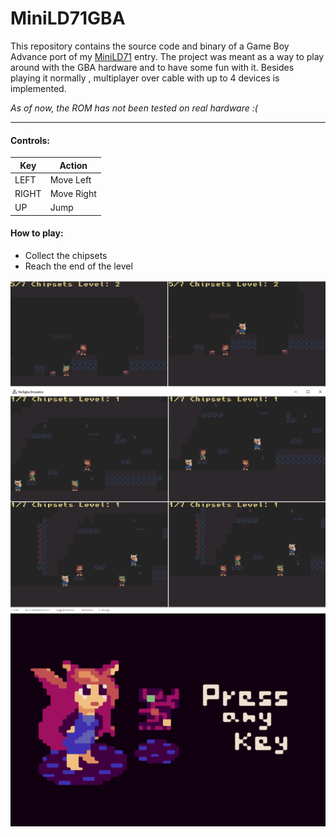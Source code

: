 # MiniLD71GBA

This repository contains the source code and binary of a Game Boy Advance port of my [MiniLD71](https://github.com/Pusty/MiniLD71) entry.
The project was meant as a way to play around with the GBA hardware and to have some fun with it.
Besides playing it normally , multiplayer over cable with up to 4 devices is implemented.

*As of now, the ROM has not been tested on real hardware :(*

***

#### Controls:
| Key                | Action                               |
|--------------------|--------------------------------------|
| LEFT               | Move Left                            |
| RIGHT              | Move Right                           |
| UP                 | Jump                                 |


#### How to play:
- Collect the chipsets
- Reach the end of the level


![2PlayerMultiplayer](/readme/2p.png)
![4PlayerMultiplayer](/readme/4p.png)
![GameplayGIF](/readme/gameplay.gif)